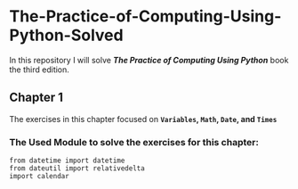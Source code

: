 # The-Practice-of-Computing-Using-Python-Solved
In this repository I will solve  **_The Practice of Computing Using Python_** book the third edition.


## Chapter 1

The exercises in this chapter focused on <b> `Variables`, `Math`, `Date`, and `Times` </b>

### The Used Module to solve the exercises for this chapter:
```
from datetime import datetime
from dateutil import relativedelta
import calendar
```


